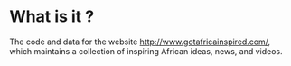 # What is it ?

The code and data for the website http://www.gotafricainspired.com/, which maintains a collection of 
inspiring African ideas, news, and videos.


